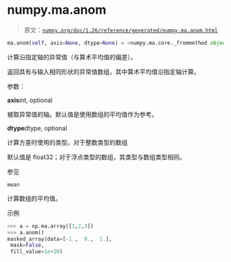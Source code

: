 # numpy.ma.anom

> 原文：[`numpy.org/doc/1.26/reference/generated/numpy.ma.anom.html`](https://numpy.org/doc/1.26/reference/generated/numpy.ma.anom.html)

```py
ma.anom(self, axis=None, dtype=None) = <numpy.ma.core._frommethod object>
```

计算沿指定轴的异常值（与算术平均值的偏差）。

返回具有与输入相同形状的异常值数组，其中算术平均值沿指定轴计算。

参数：

**axis**int, optional

被取异常值的轴。默认值是使用数组的平均值作为参考。

**dtype**dtype, optional

计算方差时使用的类型。对于整数类型的数组

默认值是 float32；对于浮点类型的数组，其类型与数组类型相同。

参见

`mean`

计算数组的平均值。

示例

```py
>>> a = np.ma.array([1,2,3])
>>> a.anom()
masked_array(data=[-1.,  0.,  1.],
 mask=False,
 fill_value=1e+20) 
```
